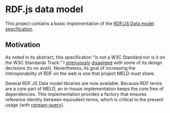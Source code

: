 # RDF.js data model

This project contains a basic implementation of
the [RDF/JS Data model specification](http://rdf.js.org/data-model-spec/).

## Motivation

As noted in its abstract, this specification “is not a W3C Standard nor is it on
the W3C Standards Track.” I
[strenuously](https://github.com/rdfjs/data-model-spec/issues/143)
[disagreed](https://github.com/rdfjs/data-model-spec/issues/104) with
some of its design decisions (to no avail).  Nevertheless, its goal of
increasing the interoperability of RDF on the web is one that project MELD must
share.

Several RDF.JS Data model libraries are now available.  Because RDF terms are a
core part of MELD, an in-house implementation keeps the core free of
dependencies.  This implementation provides a factory that ensures reference
identity between equivalent terms, which is critical to the present usage
(with
[rstream-query](https://github.com/thi-ng/umbrella/tree/master/packages/rstream-query)).
